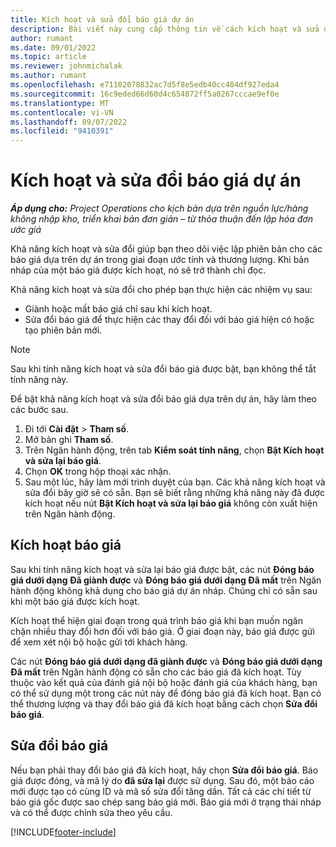 ```yaml
---
title: Kích hoạt và sửa đổi báo giá dự án
description: Bài viết này cung cấp thông tin về cách kích hoạt và sửa đổi báo giá trong Microsoft Dynamics 365 Project Operations.
author: rumant
ms.date: 09/01/2022
ms.topic: article
ms.reviewer: johnmichalak
ms.author: rumant
ms.openlocfilehash: e71102078832ac7d5f8e5edb40cc484df927eda4
ms.sourcegitcommit: 16c9eded66d60d4c654872ff5a0267cccae9ef0e
ms.translationtype: MT
ms.contentlocale: vi-VN
ms.lasthandoff: 09/07/2022
ms.locfileid: "9410391"
---
```

# <a name="activate-and-revise-a-project-quote"></a>Kích hoạt và sửa đổi báo giá dự án

_**Áp dụng cho:** Project Operations cho kịch bản dựa trên nguồn lực/hàng không nhập kho, triển khai bản đơn giản – từ thỏa thuận đến lập hóa đơn ước giá_

Khả năng kích hoạt và sửa đổi giúp bạn theo dõi việc lập phiên bản cho các báo giá dựa trên dự án trong giai đoạn ước tính và thương lượng. Khi bản nháp của một báo giá được kích hoạt, nó sẽ trở thành chỉ đọc.

Khả năng kích hoạt và sửa đổi cho phép bạn thực hiện các nhiệm vụ sau:

- Giành hoặc mất báo giá chỉ sau khi kích hoạt.
- Sửa đổi báo giá để thực hiện các thay đổi đối với báo giá hiện có hoặc tạo phiên bản mới.

> [!NOTE]
> Sau khi tính năng kích hoạt và sửa đổi báo giá được bật, bạn không thể tắt tính năng này.

Để bật khả năng kích hoạt và sửa đổi báo giá dựa trên dự án, hãy làm theo các bước sau.

1. Đi tới **Cài đặt** \> **Tham số**.
1. Mở bản ghi **Tham số**.
1. Trên Ngăn hành động, trên tab **Kiểm soát tính năng**, chọn **Bật Kích hoạt và sửa lại báo giá**.
1. Chọn **OK** trong hộp thoại xác nhận.
1. Sau một lúc, hãy làm mới trình duyệt của bạn. Các khả năng kích hoạt và sửa đổi bây giờ sẽ có sẵn. Bạn sẽ biết rằng những khả năng này đã được kích hoạt nếu nút **Bật Kích hoạt và sửa lại báo giá** không còn xuất hiện trên Ngăn hành động.

## <a name="activating-a-quote"></a>Kích hoạt báo giá

Sau khi tính năng kích hoạt và sửa lại báo giá được bật, các nút **Đóng báo giá dưới dạng Đã giành được** và **Đóng báo giá dưới dạng Đã mất** trên Ngăn hành động không khả dụng cho báo giá dự án nháp. Chúng chỉ có sẵn sau khi một báo giá được kích hoạt.

Kích hoạt thể hiện giai đoạn trong quá trình báo giá khi bạn muốn ngăn chặn nhiều thay đổi hơn đối với báo giá. Ở giai đoạn này, báo giá được gửi để xem xét nội bộ hoặc gửi tới khách hàng.

Các nút **Đóng báo giá dưới dạng đã giành được** và **Đóng báo giá dưới dạng Đã mất** trên Ngăn hành động có sẵn cho các báo giá đã kích hoạt. Tùy thuộc vào kết quả của đánh giá nội bộ hoặc đánh giá của khách hàng, bạn có thể sử dụng một trong các nút này để đóng báo giá đã kích hoạt. Bạn có thể thương lượng và thay đổi báo giá đã kích hoạt bằng cách chọn **Sửa đổi báo giá**.

## <a name="revising-a-quote"></a>Sửa đổi báo giá

Nếu bạn phải thay đổi báo giá đã kích hoạt, hãy chọn **Sửa đổi báo giá**. Báo giá được đóng, và mã lý do **đã sửa lại** được sử dụng. Sau đó, một báo cáo mới được tạo có cùng ID và mã số sửa đổi tăng dần. Tất cả các chi tiết từ báo giá gốc được sao chép sang báo giá mới. Báo giá mới ở trạng thái nháp và có thể được chỉnh sửa theo yêu cầu.

[!INCLUDE[footer-include](../includes/footer-banner.md)]
